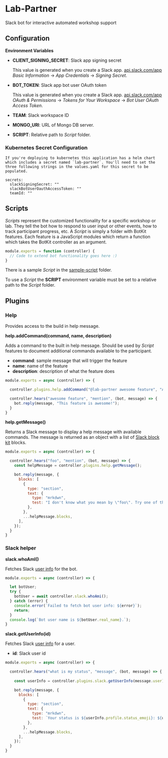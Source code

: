 # Lab-Partner
Slack bot for interactive automated workshop support

## Configuration

**Environment Variables**
- **CLIENT_SIGNING_SECRET**: Slack app signing secret 
    
    This value is generated when you create a Slack app. [api.slack.com/app](api.slack.com/app) _Basic Information_ -> _App Credentials_ -> _Signing Secret_.
- **BOT_TOKEN**: Slack app bot user OAuth token
    
    This value is generated when you create a Slack app. [api.slack.com/app](api.slack.com/app) _OAuth & Permissions_ -> _Tokens for Your Workspace_ -> _Bot User OAuth Access Token_.
- **TEAM**: Slack workspace ID

- **MONGO_URI**: URL of Mongo DB server.

- **SCRIPT**: Relative path to _Script_ folder.

### Kubernetes Secret Configuration
    If you're deploying to kubernetes this application has a helm chart which includes a secret named `lab-partner`. You'll need to set the three following strings in the values.yaml for this secret to be populated.

```
secrets:
  slackSigningSecret: ""
  slackBotUserOauthAccessToken: ""
  teamId: ""
```

## Scripts

_Scripts_ represent the customized functionality for a specific workshop or lab. They tell the bot how to respond to user input or other events, how to track participant progress, etc. A _Script_ is simply a folder with BotKit features. Each feature is a JavaScript modules which return a function which takes the BotKit controller as an argument.

```javascript
module.exports = function (controller) {
  // Code to extend bot functionality goes here :)
}
```

There is a sample _Script_ in the [sample-script](./sample-script) folder.

To use a _Script_ the **SCRIPT** environment variable must be set to a relative path to the _Script_ folder.

## Plugins

### Help

Provides access to the build in help message.

**help.addCommand(command, name, description)**

Adds a command to the built in help message. Should be used by _Script_ features to document additional commands available to the participant.

- **command**: sample message that will trigger the feature
- **name**: name of the feature
- **description**: description of what the feature does

```javascript
module.exports = async (controller) => {

  controller.plugins.help.addCommand("@lab-partner awesome feature", "Awesome Feature", "This feature is so awesome!");

  controller.hears("awesome feature", "mention", (bot, message) => {
    bot.reply(message, "This feature is awesome!");
  }
}
```

**help.getMessage()**

Returns a Slack message to display a help message with available commands. The message is returned as an object with a list of [Slack block kit](https://api.slack.com/block-kit) blocks.

```javascript
module.exports = async (controller) => {

  controller.hears("foo", "mention", (bot, message) => {
    const helpMessage = controller.plugins.help.getMessage();

    bot.reply(message, {
      blocks: [
        {
          type: "section",
          text: {
            type: "mrkdwn",
            test: "I don't know what you mean by \"foo\". Try one of these commands..."
          },
        },
        ...helpMessage.blocks,
      ],
    });
  }
}
```

### Slack helper

**slack.whoAmI()**

Fetches Slack [user info](https://api.slack.com/methods/users.info) for the bot.

```javascript
module.exports = async (controller) => {

  let botUser;
  try {
    botUser = await controller.slack.whoAmi();
  } catch (error) {
    console.error(`Failed to fetch bot user info: ${error}`);
    return;
  }
  console.log(`Bot user name is ${botUser.real_name}.`);
}
```

**slack.getUserInfo(id)**

Fetches Slack [user info](https://api.slack.com/methods/users.info) for a user.

- **id**: Slack user id

```javascript
module.exports = async (controller) => {

  controller.hears("what is my status", "message", (bot, message) => {
    
    const userInfo = controller.plugins.slack.getUserInfo(message.user);

    bot.reply(message, {
      blocks: [
        {
          type: "section",
          text: {
            type: "mrkdwn",
            test: `Your status is ${userInfo.profile.status_emoji}: ${userInfo.profile.status_text}`,
          },
        },
        ...helpMessage.blocks,
      ],
    });
  }
}
```
